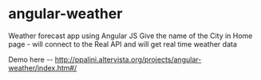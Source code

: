 # angular-weather
Weather forecast app using Angular JS
Give the name of the City in Home page - will connect to the Real API and will get real time weather data

Demo here -- http://ppalini.altervista.org/projects/angular-weather/index.htm#/

